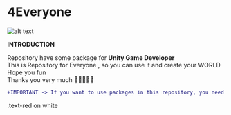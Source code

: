 # 4Everyone

![alt text](https://lh3.googleusercontent.com/proxy/toSQfsul3m3Qqs1VEUcrtkSpHQzM4NvbfOvF9XIoTGZ85797jE_PXqjiEKkTQ-Ovw5i_x7HskQGBVKETHwVdAZbCzg_I6eofihQCTY5N3w)

**INTRODUCTION**

Repository have some package for **Unity Game Developer**\
This is Repository for Everyone , so you can use it and create your WORLD\
Hope you fun\
Thanks you very much 
🤞🤞🤞🤞🤞
```diff
+IMPORTANT -> If you want to use packages in this repository, you need to clone branches with the following structure: [ANSI / ...]
```

<div class="text-red mb-2">
  .text-red on white
</div>
